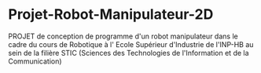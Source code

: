 # Projet-Robot-Manipulateur-2D
PROJET de conception de programme d'un robot manipulateur dans le cadre du cours de Robotique à l' Ecole Supérieur d'Industrie de l'INP-HB au sein de la filière STIC (Sciences des Technologies de l'Information et de la Communication)
